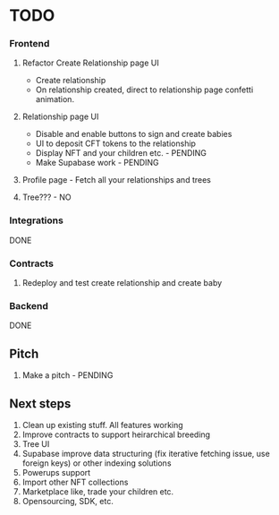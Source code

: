 # TODO

### Frontend

1. Refactor Create Relationship page UI

   - Create relationship
   - On relationship created, direct to relationship page confetti animation.

2. Relationship page UI

   - Disable and enable buttons to sign and create babies
   - UI to deposit CFT tokens to the relationship
   - Display NFT and your children etc. - PENDING
   - Make Supabase work - PENDING

3. Profile page - Fetch all your relationships and trees

4. Tree??? - NO

### Integrations

DONE

### Contracts

1. Redeploy and test create relationship and create baby

### Backend

DONE

## Pitch

1. Make a pitch - PENDING

## Next steps

1. Clean up existing stuff. All features working
2. Improve contracts to support heirarchical breeding
3. Tree UI
4. Supabase improve data structuring (fix iterative fetching issue, use foreign keys) or other indexing solutions
5. Powerups support
6. Import other NFT collections
7. Marketplace like, trade your children etc.
8. Opensourcing, SDK, etc.
